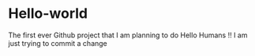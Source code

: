 # Hello-world
The first ever Github project that I am planning to do
Hello Humans !!
I am just trying to commit a change
